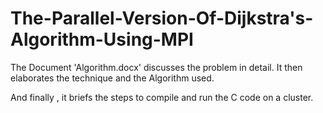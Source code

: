 # The-Parallel-Version-Of-Dijkstra's-Algorithm-Using-MPI

The Document 'Algorithm.docx' discusses the problem in detail. It then elaborates the technique and the Algorithm used. 

And finally , it briefs the steps to compile and run the C code on a cluster.
